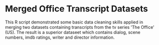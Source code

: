 # Merged Office Transcript Datasets

This R script demonstrated some basic data cleaning skills applied in merging two datasets containing transcripts from 
the tv series 'The Office' (US). The result is a superior dataseet which contains dialog, scene numbers, imdb ratings, 
writer and director information. 


